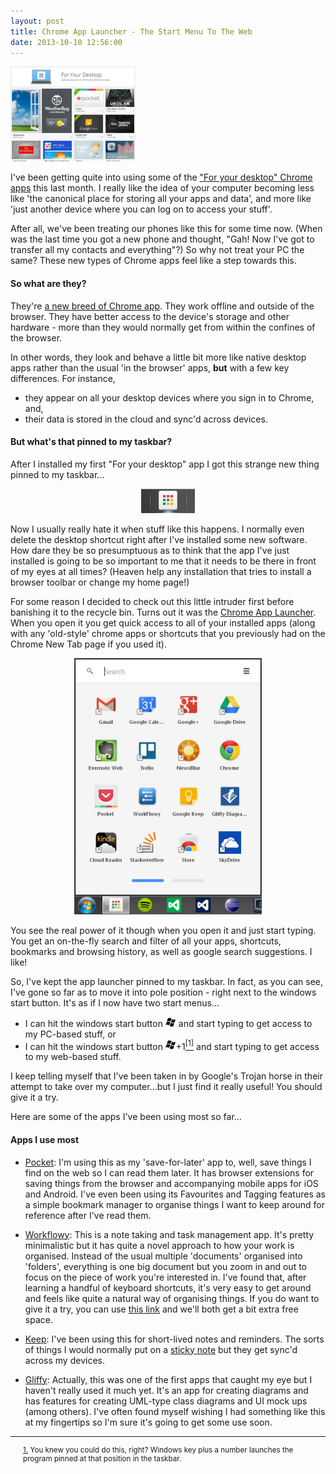 ```yaml
---
layout: post
title: Chrome App Launcher - The Start Menu To The Web
date: 2013-10-10 12:56:00
---
```


<p><a href="https://chrome.google.com/webstore/category/collection/for_your_desktop"><img src="/img/for-your-desktop.png" alt="Chrome For Your Desktop collection" class="wrapped-right" /></a></p>

I've been getting quite into using some of the ["For your desktop" Chrome apps](https://chrome.google.com/webstore/category/collection/for_your_desktop) this last month. I really like the idea of your computer becoming less like 'the canonical place for storing all your apps and data', and more like 'just another device where you can log on to access your stuff'.

After all, we've been treating our phones like this for some time now. (When was the last time you got a new phone and thought, "Gah! Now I've got to transfer all my contacts and everything"?) So why not treat your PC the same? These new types of Chrome apps feel like a step towards this.

#### So what are they?

They're [a new breed of Chrome app](http://chrome.blogspot.co.uk/2013/09/a-new-breed-of-chrome-apps.html). They work offline and outside of the browser. They have better access to the device's storage and other hardware - more than they would normally get from within the confines of the browser.

In other words, they look and behave a little bit more like native desktop apps rather than the usual 'in the browser' apps, **but** with a few key differences. For instance,

- they appear on all your desktop devices where you sign in to Chrome, and,
- their data is stored in the cloud and sync'd across devices.

#### But what's that pinned to my taskbar?

After I installed my first "For your desktop" app I got this strange new thing pinned to my taskbar...

<p style="text-align: center"><img src="/img/post-2013-10-06-chrome-app-launcher.png" alt="Chrome App Launcher" /></p>

Now I usually really hate it when stuff like this happens.  I normally even delete the desktop shortcut right after I've installed some new software. How dare they be so presumptuous as to think that the app I've just installed is going to be so important to me that it needs to be there in front of my eyes at all times? (Heaven help any installation that tries to install a browser toolbar or change my home page!)

For some reason I decided to check out this little intruder first before banishing it to the recycle bin. Turns out it was the [Chrome App Launcher](https://support.google.com/chrome_webstore/answer/3060053?hl=en-GB). When you open it you get quick access to all of your installed apps (along with any 'old-style' chrome apps or shortcuts that you previously had on the Chrome New Tab page if you used it).

<p style="text-align: center"><img src="/img/post-2013-10-06-chrome-app-launcher-open.png" alt="Opened Chrome App Launcher" /></p>

You see the real power of it though when you open it and just start typing.  You get an on-the-fly search and filter of all your apps, shortcuts, bookmarks and browsing history, as well as google search suggestions. I like!

So, I've kept the app launcher pinned to my taskbar. In fact, as you can see, I've gone so far as to move it into pole position - right next to the windows start button. It's as if I now have two start menus...

- I can hit the windows start button <img src="/img/windows-logo.jpg" alt="Windows button" style="vertical-align: baseline"/> and start typing to get access to my PC-based stuff, or
- I can hit the windows start button <img src="/img/windows-logo.jpg" alt="Windows button" style="vertical-align: baseline"/>+1<a id="refNote1" href="#Note1"><sup>[1]</sup></a> and start typing to get access to my web-based stuff.

I keep telling myself that I've been taken in by Google's Trojan horse in their attempt to take over my computer...but I just find it really useful! You should give it a try.

Here are some of the apps I've been using most so far...

#### Apps I use most

- [Pocket](https://chrome.google.com/webstore/detail/pocket/mjcnijlhddpbdemagnpefmlkjdagkogk): I'm using this as my 'save-for-later' app to, well, save things I find on the web so I can read them later. It has browser extensions for saving things from the browser and accompanying mobile apps for iOS and Android. I've even been using its Favourites and Tagging features as a simple bookmark manager to organise things I want to keep around for reference after I've read them.

- [Workflowy](https://chrome.google.com/webstore/detail/workflowy/koegeopamaoljbmhnfjbclbocehhgmkm): This is a note taking and task management app. It's pretty minimalistic but it has quite a novel approach to how your work is organised. Instead of the usual multiple 'documents' organised into 'folders', everything is one big document but you zoom in and out to focus on the piece of work you're interested in. I've found that, after learning a handful of keyboard shortcuts, it's very easy to get around and feels like quite a natural way of organising things. If you do want to give it a try, you can use [this link](https://workflowy.com/?ref=1874f431) and we'll both get a bit extra free space.

- [Keep](https://chrome.google.com/webstore/detail/google-keep/hmjkmjkepdijhoojdojkdfohbdgmmhki): I've been using this for short-lived notes and reminders. The sorts of things I would normally put on a [sticky note](http://windows.microsoft.com/en-GB/windows7/products/features/sticky-notes) but they get sync'd across my devices.

- [Gliffy](https://chrome.google.com/webstore/detail/gliffy-diagrams/bhmicilclplefnflapjmnngmkkkkpfad): Actually, this was one of the first apps that caught my eye but I haven't really used it much yet. It's an app for creating diagrams and has features for creating UML-type class diagrams and UI mock ups (among others). I've often found myself wishing I had something like this at my fingertips so I'm sure it's going to get some use soon.

---

<p style="font-size: smaller; margin-left: 20px;
margin-right: 20px;"><a id="Note1" href="#refNote1">1.</a> You knew you could do this, right? Windows key plus a number launches the program pinned at that position in the taskbar.</p>